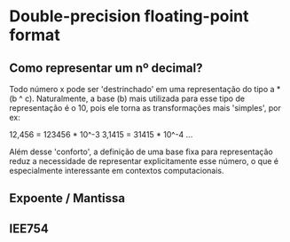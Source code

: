 # Double-precision floating-point format

## Como representar um nº decimal?

Todo número x pode ser 'destrinchado' em uma representação do tipo a * (b ^ c). Naturalmente, a base (b) mais utilizada para esse tipo de representação é o 10, pois ele torna as transformações mais 'simples', por ex:

12,456 = 123456 * 10^-3
3,1415 = 31415 * 10^-4
...

Além desse 'conforto', a definição de uma base fixa para representação reduz a necessidade de representar explicitamente esse número, o que é especialmente interessante em contextos computacionais.

## Expoente / Mantissa



## IEE754